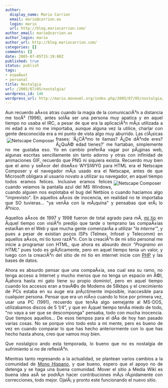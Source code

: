 ```yaml
---
author:
  display_name: Mario Carrion
  email: mario@carrion.ws
  login: mario
  url: http://blog.mariocarrion.com/
author_email: mario@carrion.ws
author_login: mario
author_url: http://blog.mariocarrion.com/
categories: []
comments: []
date: 2005-07-05T15:19:00Z
published: true
status: publish
tags:
- espaÃ±ol
- personal
title: Nostalgia
url: /2005/07/05/nostalgia/
wordpress_id: 146
wordpress_url: http://mario.monouml.org/index.php/2005/07/05/nostalgia/
---
```


<div style="clear:both;"></div>
<p align="justify">Aun recuerdo aÃ±os atras cuando la magia de la comunicaciÃ³n a distancia me tocÃ³ (1996), antes solÃ­a ser una persona muy apatica y en aquel tiempo no usaba el IRC, a pesar de que era la aplicaciÃ³n mÃ¡s utilizada a mi edad a mi no me importaba, aunque alguna vez la utilice, charlar con gente desconocida era a mi punto de vista algo muy aburrido. <a href="http://photos18.flickr.com/23859929_21a0e2abc4_o.jpg"><img style="float:left; margin:5px 5px 5px 5px;" src="http://photos18.flickr.com/23859929_21a0e2abc4_t.jpg" border="0" alt="Netscape Composer" title="Netscape Composer" align="left" /></a>Las clÃ¡sicas frases: 'Â¿CÃ³mo te llamas? Â¿De dÃ³nde eres? Â¿QuÃ© edad tienes?' me hartaban, simplemente no me gustaba eso. Yo en cambio preferÃ­a vagar por pÃ¡ginas web, algunas escritas sencillamente sin tanto adorno y otras con infinidad de animaciones GIF, recuerdo que PNG ni siquiera existia. Recuerdo muy bien que el amo y seÃ±or del diseÃ±o WYSIWYG para HTML era el Netscape Composer y el navegador mÃ¡s usado era el Netscape, antes de que Microsoft obligara al usuario novato a utilizar su navegador, en aquel tiempo todos eramos felices. <a href="http://photos18.flickr.com/23862794_19b8ad58aa_o.png"><img style="float:right; margin:5px 5px 5px 5px;" src="http://photos18.flickr.com/23862794_19b8ad58aa_t.jpg" border="0" alt="Netscape Composer" title="Netscape Composer" align="right" /></a>Inclusive eramos felices cuando veiamos la pantalla azul del MS Windows, cuando alguien nos explotaba el bug del Netbios o cuando haciamos algo "imprevisto". En aquellos aÃ±os de inocencia, en realidad no te importaba que SO tuvieras... "ya venÃ­a con la mÃ¡quina" y pensabas que erÃ¡ lo Ãºnico.</p>
<p align="justify">Aquellos aÃ±os de 1997 y 1998 fueron de total agrado para mÃ­, <a href="http://www.coverma.com.mx">mi tio</a> en Ã¡quel tiempo con visiÃ³n predijo que tarde o temprano las compaÃ±ias estarÃ­an en el Web y que mucha gente comenzarÃ­a a utilizar "<span style="font-style:italic;">la interne'</span>", y pues a pesar de existian pocos ISPs (Telmex, Infosel y Telecomm) en aquellos aÃ±os, mi tio tuvo razÃ³n. Con la creaciÃ³n de mi sitio personal me inicie a programar con HTML, que ahora es absurdo decir <span style="font-style:italic;">"Programo en HTML"</span> pues todo es grÃ¡ficamente, pero en aquel tiempo tenia un valor, y luego con la creaciÃ³n del sitio de mi tio en internet inicie con <a href="http://www.php.net">PHP</a> y las bases de datos.</p>
<p align="justify">Ahora es absurdo pensar que una compaÃ±ia, sea cual sea su ramo, no tenga acceso a Internet y mucho menos que no tenga un espacio en Ã©l, Â¡ahora hasta mi gato tiene su propio dominio!, pero en aquel tiempo cuando los accesos eran a travÃ©s de Modems de 58kbps y el crecimiento de PCs estaba en su auge era prÃ¡ctimente imposible, inaccesible para cualquier persona. Pensar que era un niÃ±o cuando lo hice por primera vez, usar una PC (1991), recuerdo que tenÃ­a algo semejante al MS-DOS, utilizabamos discos de 5 1/4", y que en Ã¡quel tiempo tenÃ­a miedo de todo, "no vaya a ser que se descomponga" pensaba, todo con mucha inocencia. Que tiempos aquellos... De esos tiempos para el dÃ­a de hoy han pasado varias cosas. No se porque vino todo esto a mi mente, pero es bueno de vez en cuando comparar lo que has hecho anteriormente con lo que has hecho hasta ahora, creo que vamos muy bien.</p>
<p align="justify">Que nostalgico ando esta temporada, lo bueno que no es nostalgia de sufrimiento si no de reflexiÃ³n.</p>
<p align="justify">Mientras tanto regresando a la actualidad, se plantean varios cambios a la comunidad de <a href="http://www.monohispano.org">Mono Hispano</a>, y que bueno, espero que el apoyo no de detenga y se haga una buena comunidad. Mover el sitio a Media Wiki es buena idea asÃ­ se podrÃ¡n hacer contribuciones mÃ¡s rÃ¡pidamente con correcciones, todo mejor. OjalÃ¡ y pronto este funcionando el nuevo sitio.</p>
<div style="clear:both; padding-bottom: 0.25em;"></div>

